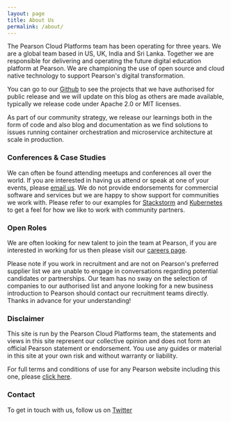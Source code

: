 ```yaml
---
layout: page
title: About Us
permalink: /about/
---
```


The Pearson Cloud Platforms team has been operating for three years. We are a global team based in US, UK, India and Sri Lanka. Together we are responsible for delivering and operating the future digital education platform at Pearson. We are championing the use of open source and cloud native technology to support Pearson's digital transformation.

You can go to our [Github](https://github.com/pearsontechnology) to see the projects that we have authorised for public release and we will update on this blog as others are made available, typically we release code under Apache 2.0 or MIT licenses.

As part of our community strategy, we release our learnings both in the form of code and also blog and documentation as we find solutions to issues running container orchestration and microservice architecture at scale in production.

### Conferences & Case Studies

We can often be found attending meetups and conferences all over the world. If you are interested in having us attend or speak at one of your events, please [email us](mailto:chris.jackson@pearson.com). We do not provide endorsements for commercial software and services but we are happy to show support for communities we work with. Please refer to our examples for [Stackstorm](https://stackstorm.com/case-study-pearson/) and [Kubernetes](https://kubernetes.io/case-studies/pearson/) to get a feel for how we like to work with community partners.

### Open Roles

We are often looking for new talent to join the team at Pearson, if you are interested in working for us then please visit our <a href="http://pearson-technology.jobs/" target="_blank">careers page</a>. 

Please note if you work in recruitment and are not on Pearson's preferred supplier list we are unable to engage in conversations regarding potential candidates or partnerships. Our team has no sway on the selection of companies to our authorised list and anyone looking for a new business introduction to Pearson should contact our recruitment teams directly. Thanks in advance for your understanding!

### Disclaimer

This site is run by the Pearson Cloud Platforms team, the statements and views in this site represent our collective opinion and does not form an official Pearson statement or endorsement.  You use any guides or material in this site at your own risk and without warranty or liability.

For full terms and conditions of use for any Pearson website including this one, please [click here](https://www.pearson.com/uk/legal-notice.html).

### Contact

To get in touch with us, follow us on [Twitter](https://twitter.com/pearsontechops)
